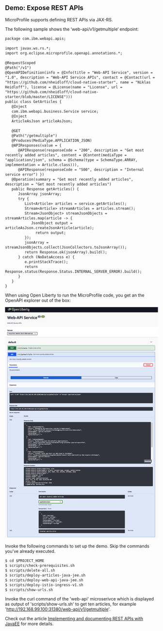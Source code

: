 ## Demo: Expose REST APIs

MicroProfile supports defining REST APIs via JAX-RS.

The following sample shows the ‘web-api/v1/getmultiple‘ endpoint:

```
package com.ibm.webapi.apis;
 
import javax.ws.rs.*;
import org.eclipse.microprofile.openapi.annotations.*;
 
@RequestScoped
@Path("/v1")
@OpenAPIDefinition(info = @Info(title = "Web-API Service", version = "1.0", description = "Web-API Service APIs", contact = @Contact(url = "https://github.com/nheidloff/cloud-native-starter", name = "Niklas Heidloff"), license = @License(name = "License", url = "https://github.com/nheidloff/cloud-native-starter/blob/master/LICENSE")))
public class GetArticles {
   @Inject
   com.ibm.webapi.business.Service service;
   @Inject
   ArticleAsJson articleAsJson;
 
   @GET
   @Path("/getmultiple")
   @Produces(MediaType.APPLICATION_JSON)
   @APIResponses(value = { 
      @APIResponse(responseCode = "200", description = "Get most recently added articles", content = @Content(mediaType = "application/json", schema = @Schema(type = SchemaType.ARRAY, implementation = Article.class))),          
      @APIResponse(responseCode = "500", description = "Internal service error") })
   @Operation(summary = "Get most recently added articles", description = "Get most recently added articles")
   public Response getArticles() {
      JsonArray jsonArray;
      try {
         List<Article> articles = service.getArticles();
         Stream<Article> streamArticles = articles.stream();
         Stream<JsonObject> streamJsonObjects = streamArticles.map(article -> {
            JsonObject output = articleAsJson.createJsonArticle(article);
              return output;
         });
         jsonArray = streamJsonObjects.collect(JsonCollectors.toJsonArray());
         return Response.ok(jsonArray).build();
      } catch (NoDataAccess e) {
         e.printStackTrace();
         return Response.status(Response.Status.INTERNAL_SERVER_ERROR).build();
      }  
   }
}
```

When using Open Liberty to run the MicroProfile code, you get an the OpenAPI explorer out of the box:

<kbd><img src="../images/openapi-microprofile.png" /></kbd>

Invoke the following commands to set up the demo. Skip the commands you've already executed.

```
$ cd $PROJECT_HOME
$ scripts/check-prerequisites.sh
$ scripts/delete-all.sh
$ scripts/deploy-articles-java-jee.sh
$ scripts/deploy-web-api-java-jee.sh
$ scripts/deploy-istio-ingress-v1.sh
$ scripts/show-urls.sh
```

Invoke the curl command of the 'web-api' microserivce which is displayed as output of 'scripts/show-urls.sh' to get ten articles, for example 'http://192.168.99.100:31380/web-api/v1/getmultiple'.

Check out the article [Implementing and documenting REST APIs with JavaEE](http://heidloff.net/article/rest-apis-microprofile-javaee-jaxrs) for more details.


